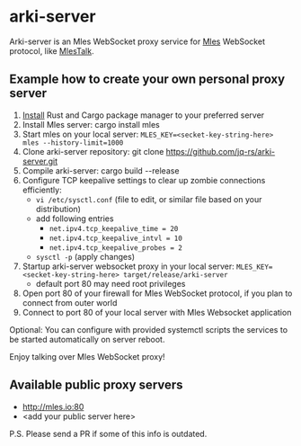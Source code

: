 # arki-server

Arki-server is an Mles WebSocket proxy service for [Mles](https://github.com/jq-rs/mles-rs) WebSocket protocol, like [MlesTalk](http://mles.io/app).

## Example how to create your own personal proxy server

 1. [Install](https://www.rust-lang.org/tools/install) Rust and Cargo package manager to your preferred server
 2. Install Mles server: cargo install mles
 3. Start mles on your local server: `MLES_KEY=<secket-key-string-here> mles --history-limit=1000`
 4. Clone arki-server repository: git clone https://github.com/jq-rs/arki-server.git
 5. Compile arki-server: cargo build --release
 6. Configure TCP keepalive settings to clear up zombie connections efficiently:
    - `vi /etc/sysctl.conf` (file to edit, or similar file based on your distribution)
    - add following entries
      - `net.ipv4.tcp_keepalive_time = 20`
      - `net.ipv4.tcp_keepalive_intvl = 10`
      - `net.ipv4.tcp_keepalive_probes = 2`
    - `sysctl -p` (apply changes)
 7. Startup arki-server websocket proxy in your local server: `MLES_KEY=<secket-key-string-here> target/release/arki-server`
     - default port 80 may need root privileges
 8. Open port 80 of your firewall for Mles WebSocket protocol, if you plan to connect from outer world
 9. Connect to port 80 of your local server with Mles Websocket application
 
 Optional: You can configure with provided systemctl scripts the services to be started automatically on server reboot.
 
 Enjoy talking over Mles WebSocket proxy!
 
 ## Available public proxy servers
 
   * http://mles.io:80
   * \<add your public server here\>
 
 P.S. Please send a PR if some of this info is outdated.
